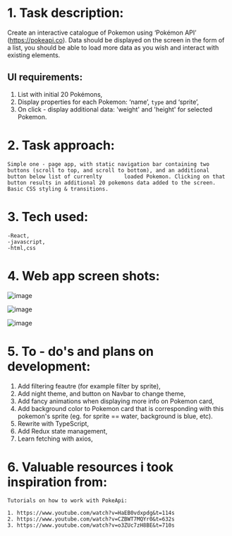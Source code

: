 # 1. Task description:

Create an interactive catalogue of Pokemon using ‘Pokémon API’ (https://pokeapi.co). Data should be displayed on the screen in the form of a list, you should be able to load more data as you wish and interact with existing elements.

## UI requirements:

1. List with initial 20 Pokémons,
2. Display properties for each Pokemon: ‘name’, `type` and ‘sprite’,
3. On click - display additional data: 'weight' and 'height' for selected Pokemon.

# 2. Task approach:

    Simple one - page app, with static navigation bar containing two buttons (scroll to top, and scroll to bottom), and an additional button below list of currenlty       loaded Pokemon. Clicking on that button results in additional 20 pokemons data added to the screen. Basic CSS styling & transitions.

# 3. Tech used:

    -React,
    -javascript,
    -html,css


# 4. Web app screen shots:

![image](https://user-images.githubusercontent.com/100487510/159385184-0044f915-808c-4bd9-8c7b-44749a652075.png)

![image](https://user-images.githubusercontent.com/100487510/159385212-cfc97b75-1981-4c00-bd3c-90a4fb8fae75.png)

![image](https://user-images.githubusercontent.com/100487510/159385239-c4caf39a-b0c4-442f-9d7d-8e1508dc2fab.png)

# 5. To - do's and plans on development:

1. Add filtering feautre (for example filter by sprite),
2. Add night theme, and button on Navbar to change theme,
3. Add fancy animations when displaying more info on Pokemon card,
4. Add background color to Pokemon card that is corresponding with this pokemon's sprite (eg. for sprite == water, background is blue, etc).
5. Rewrite with TypeScript,
6. Add Redux state management,
7. Learn fetching with axios,

# 6. Valuable resources i took inspiration from:

    Tutorials on how to work with PokeApi:

    1. https://www.youtube.com/watch?v=HaEB0vdxpdg&t=114s
    2. https://www.youtube.com/watch?v=CZBWT7MQYr0&t=632s
    3. https://www.youtube.com/watch?v=o3ZUc7zH8BE&t=710s
